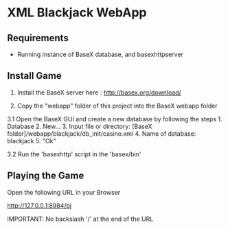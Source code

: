 # XML Blackjack WebApp

## Requirements
- Running instance of BaseX database, and basexhttpserver

## Install Game

1. Install the BaseX server here : http://basex.org/download/

2. Copy the "webapp" folder of this project into the BaseX webapp folder

3.1 Open the BaseX GUI and create a new database by following the steps
	1. Database
	2. New...
	3. Input file or directory: [BaseX folder]/webapp/blackjack/db_init/casino.xml
	4. Name of database: blackjack
	5. "Ok"

3.2 Run the 'basexhttp' script in the 'basex/bin'

## Playing the Game

Open the following URL in your Browser

http://127.0.0.1:8984/bj

IMPORTANT: No backslash '/' at the end of the URL
